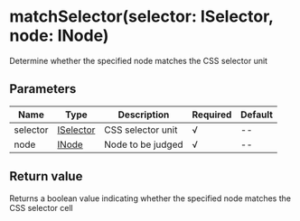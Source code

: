 # matchSelector(selector: ISelector, node: INode)

Determine whether the specified node matches the CSS selector unit

## Parameters

Name | Type | Description | Required | Default
---- | ---- | ---- | ---- | ----
selector | [ISelector](types.md#iselector) | CSS selector unit | √ | --
node | [INode](types.md#inode) | Node to be judged | √ | --

## Return value

Returns a boolean value indicating whether the specified node matches the CSS selector cell
